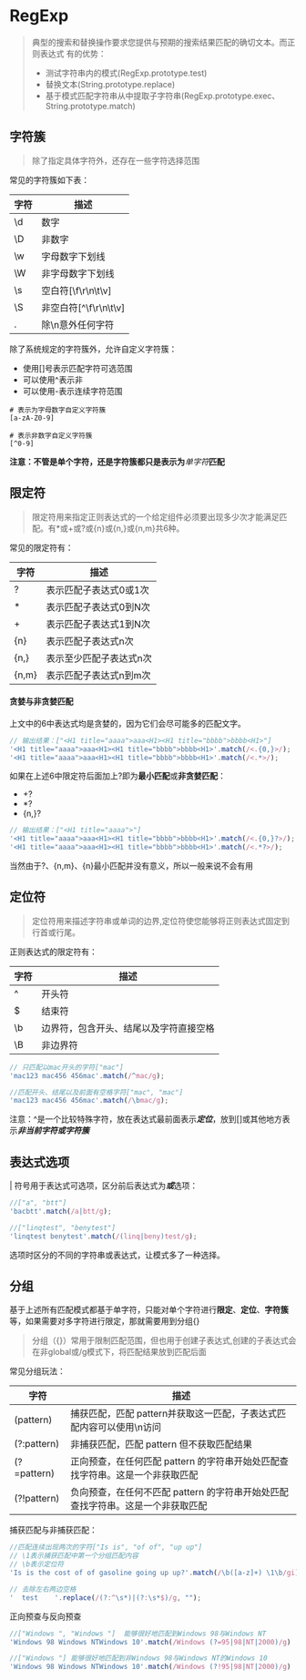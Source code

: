 # RegExp

> 典型的搜索和替换操作要求您提供与预期的搜索结果匹配的确切文本。而正则表达式 有的优势：
> + 测试字符串内的模式(RegExp.prototype.test)
> + 替换文本(String.prototype.replace)
> + 基于模式匹配字符串从中提取子字符串(RegExp.prototype.exec、String.prototype.match)

## 字符簇

> 除了指定具体字符外，还存在一些字符选择范围

常见的字符簇如下表：

|字符         | 描述                      |
|-------------|---------------------------|
|\d           |数字                       |
|\D           |非数字                     |
|\w           |字母数字下划线             |
|\W           |非字母数字下划线           |
|\s           |空白符[\f\r\n\t\v]         |
|\S           |非空白符[^\f\r\n\t\v]      |
|.            |除\n意外任何字符           |

除了系统规定的字符簇外，允许自定义字符簇：
+ 使用[]号表示匹配字符可选范围
+ 可以使用^表示非
+ 可以使用-表示连续字符范围


```shell
# 表示为字母数字自定义字符簇
[a-zA-Z0-9]

# 表示非数字自定义字符簇
[^0-9]
```

**注意：不管是单个字符，还是字符簇都只是表示为***单字符***匹配**


## 限定符

> 限定符用来指定正则表达式的一个给定组件必须要出现多少次才能满足匹配。有*或+或?或{n}或{n,}或{n,m}共6种。

常见的限定符有：

|字符                | 描述                     |
|--------------------|--------------------------|
|?                   |表示匹配子表达式0或1次      |
|*                   |表示匹配子表达式0到N次      |
|+                   |表示匹配子表达式1到N次      |
|{n}                 |表示匹配子表达式n次         |
|{n,}                |表示至少匹配子表达式n次     |
|{n,m}               |表示匹配子表达式n到m次      |

#### 贪婪与非贪婪匹配

上文中的6中表达式均是贪婪的，因为它们会尽可能多的匹配文字。

```javascript 
// 输出结果：["<H1 title="aaaa">aaa<H1><H1 title="bbbb">bbbb<H1>"]
'<H1 title="aaaa">aaa<H1><H1 title="bbbb">bbbb<H1>'.match(/<.{0,}>/);
'<H1 title="aaaa">aaa<H1><H1 title="bbbb">bbbb<H1>'.match(/<.*>/);

```

如果在上述6中限定符后面加上?即为**最小匹配**或**非贪婪匹配**：
+ +?
+ *?
+ {n,}?

```javascript
// 输出结果：["<H1 title="aaaa">"]
'<H1 title="aaaa">aaa<H1><H1 title="bbbb">bbbb<H1>'.match(/<.{0,}?>/);
'<H1 title="aaaa">aaa<H1><H1 title="bbbb">bbbb<H1>'.match(/<.*?>/);
```

当然由于?、{n,m}、{n}最小匹配并没有意义，所以一般来说不会有用

## 定位符

> 定位符用来描述字符串或单词的边界,定位符使您能够将正则表达式固定到行首或行尾。

正则表达式的限定符有：

|字符            |描述                  |
|----------------|----------------------|
|^               |开头符                |
|$               |结束符                |
|\b              |边界符，包含开头、结尾以及字符直接空格 |
|\B              |非边界符                               |


```javascript
// 只匹配以mac开头的字符["mac"]
'mac123 mac456 456mac'.match(/^mac/g);

//匹配开头、结尾以及前面有空格字符["mac", "mac"]
'mac123 mac456 456mac'.match(/\bmac/g);

```

注意：^是一个比较特殊字符，放在表达式最前面表示***定位***，放到[]或其他地方表示***非当前字符或字符簇***

## 表达式选项

| 符号用于表达式可选项，区分前后表达式为***或***选项：

```javascript
//["a", "btt"]
'bacbtt'.match(/a|btt/g);

//["linqtest", "benytest"]
'linqtest benytest'.match(/(linq|beny)test/g);
```

选项时区分的不同的字符串或表达式，让模式多了一种选择。

## 分组

 基于上述所有匹配模式都基于单字符，只能对单个字符进行**限定**、**定位**、**字符簇**等，如果需要对多字符进行限定，那就需要用到分组{}

> 分组（{}）常用于限制匹配范围，但也用于创建子表达式,创建的子表达式会在非global或/g模式下，将匹配结果放到匹配后面

常见分组玩法：

|字符              |描述                          |
|------------------|------------------------------|
|(pattern)         |捕获匹配，匹配 pattern并获取这一匹配，子表达式匹配内容可以使用\n访问                  |
|(?:pattern)       |非捕获匹配，匹配 pattern 但不获取匹配结果          |
|(?=pattern)       |正向预查，在任何匹配 pattern 的字符串开始处匹配查找字符串。这是一个非获取匹配                       |
|(?!pattern)       |负向预查，在任何不匹配 pattern 的字符串开始处匹配查找字符串。这是一个非获取匹配                       |

捕获匹配与非捕获匹配：

```javascript
//匹配连续出现两次的字符["Is is", "of of", "up up"]
// \1表示捕获匹配中第一个分组匹配内容
// \b表示定位符
'Is is the cost of of gasoline going up up?'.match(/\b([a-z]+) \1\b/gi);

// 去除左右两边空格
'  test    '.replace(/(?:^\s*)|(?:\s*$)/g, "");
```

正向预查与反向预查

```javascript
//["Windows ", "Windows "]  能够很好地匹配到Windows 98与Windows NT
'Windows 98 Windows NTWindows 10'.match(/Windows (?=95|98|NT|2000)/g)

//["Windows "] 能够很好地匹配到非Windows 98与Windows NT的Windows 10
'Windows 98 Windows NTWindows 10'.match(/Windows (?!95|98|NT|2000)/g)

```



